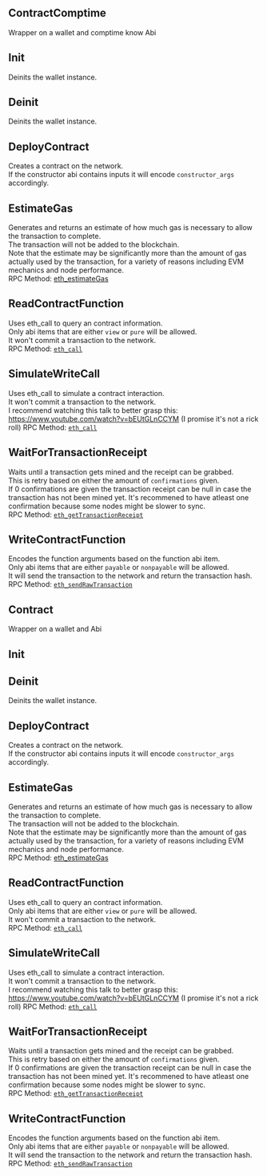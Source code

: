 ## ContractComptime
Wrapper on a wallet and comptime know Abi

## Init
Deinits the wallet instance.

## Deinit
Deinits the wallet instance.

## DeployContract
Creates a contract on the network.\
If the constructor abi contains inputs it will encode `constructor_args` accordingly.

## EstimateGas
Generates and returns an estimate of how much gas is necessary to allow the transaction to complete.\
The transaction will not be added to the blockchain.\
Note that the estimate may be significantly more than the amount of gas actually used by the transaction,
for a variety of reasons including EVM mechanics and node performance.\
RPC Method: [eth_estimateGas](https://ethereum.org/en/developers/docs/apis/json-rpc#eth_estimategas)

## ReadContractFunction
Uses eth_call to query an contract information.\
Only abi items that are either `view` or `pure` will be allowed.\
It won't commit a transaction to the network.\
RPC Method: [`eth_call`](https://ethereum.org/en/developers/docs/apis/json-rpc#eth_call)

## SimulateWriteCall
Uses eth_call to simulate a contract interaction.\
It won't commit a transaction to the network.\
I recommend watching this talk to better grasp this: https://www.youtube.com/watch?v=bEUtGLnCCYM (I promise it's not a rick roll)
RPC Method: [`eth_call`](https://ethereum.org/en/developers/docs/apis/json-rpc#eth_call)

## WaitForTransactionReceipt
Waits until a transaction gets mined and the receipt can be grabbed.\
This is retry based on either the amount of `confirmations` given.\
If 0 confirmations are given the transaction receipt can be null in case
the transaction has not been mined yet. It's recommened to have atleast one confirmation
because some nodes might be slower to sync.\
RPC Method: [`eth_getTransactionReceipt`](https://ethereum.org/en/developers/docs/apis/json-rpc#eth_gettransactionreceipt)

## WriteContractFunction
Encodes the function arguments based on the function abi item.\
Only abi items that are either `payable` or `nonpayable` will be allowed.\
It will send the transaction to the network and return the transaction hash.\
RPC Method: [`eth_sendRawTransaction`](https://ethereum.org/en/developers/docs/apis/json-rpc#eth_sendrawtransaction)

## Contract
Wrapper on a wallet and Abi

## Init

## Deinit
Deinits the wallet instance.

## DeployContract
Creates a contract on the network.\
If the constructor abi contains inputs it will encode `constructor_args` accordingly.

## EstimateGas
Generates and returns an estimate of how much gas is necessary to allow the transaction to complete.\
The transaction will not be added to the blockchain.\
Note that the estimate may be significantly more than the amount of gas actually used by the transaction,
for a variety of reasons including EVM mechanics and node performance.\
RPC Method: [eth_estimateGas](https://ethereum.org/en/developers/docs/apis/json-rpc#eth_estimategas)

## ReadContractFunction
Uses eth_call to query an contract information.\
Only abi items that are either `view` or `pure` will be allowed.\
It won't commit a transaction to the network.\
RPC Method: [`eth_call`](https://ethereum.org/en/developers/docs/apis/json-rpc#eth_call)

## SimulateWriteCall
Uses eth_call to simulate a contract interaction.\
It won't commit a transaction to the network.\
I recommend watching this talk to better grasp this: https://www.youtube.com/watch?v=bEUtGLnCCYM (I promise it's not a rick roll)
RPC Method: [`eth_call`](https://ethereum.org/en/developers/docs/apis/json-rpc#eth_call)

## WaitForTransactionReceipt
Waits until a transaction gets mined and the receipt can be grabbed.\
This is retry based on either the amount of `confirmations` given.\
If 0 confirmations are given the transaction receipt can be null in case
the transaction has not been mined yet. It's recommened to have atleast one confirmation
because some nodes might be slower to sync.\
RPC Method: [`eth_getTransactionReceipt`](https://ethereum.org/en/developers/docs/apis/json-rpc#eth_gettransactionreceipt)

## WriteContractFunction
Encodes the function arguments based on the function abi item.\
Only abi items that are either `payable` or `nonpayable` will be allowed.\
It will send the transaction to the network and return the transaction hash.\
RPC Method: [`eth_sendRawTransaction`](https://ethereum.org/en/developers/docs/apis/json-rpc#eth_sendrawtransaction)

